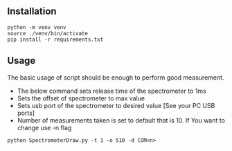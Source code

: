 ## Installation
```
python -m venv venv
source ./venv/bin/activate
pip install -r requirements.txt
```
## Usage
The basic usage of script should be enough to perform good measurement.
- The below command sets release time of the spectrometer to 1ms
- Sets the offset of spectrometer to max value
- Sets usb port of the spectrometer to desired value [See your PC USB ports]
- Number of measurements taken is set to default that is 10. If You want to change use -n flag

```
python SpectrometerDraw.py -t 1 -o 510 -d COM<n>
```

